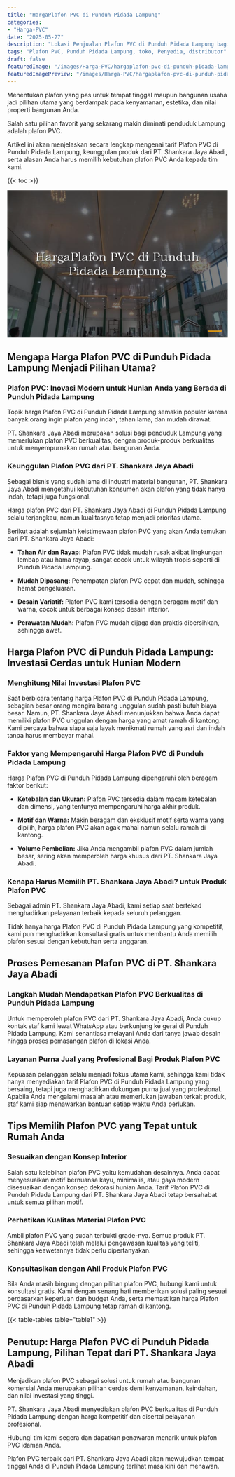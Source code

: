 ```yaml
---
title: "HargaPlafon PVC di Punduh Pidada Lampung"
categories:
- "Harga-PVC"
date: "2025-05-27"
description: "Lokasi Penjualan Plafon PVC di Punduh Pidada Lampung bagi hunian, office, dan ritel. Produk terbaik, variasi motif, variasi warna modern, beserta jasa instalasi oleh teknisi ahli serta kepastian resmi!|Servis penyediaan Plafon PVC di Punduh Pidada Lampung untuk keperluan tempat tinggal, kantor, maupun gerai, dengan produk unggulan dan instalasi oleh tim berpengalaman dan jaminan resmi.|Alternatif Plafon PVC di Punduh Pidada Lampung yang andal untuk hunian, office, serta toko, bersama material terbaik dan pemasangan dikerjakan oleh tim profesional dan kepastian resmi.|Penyediaan Plafon PVC di Punduh Pidada Lampung untuk tempat tinggal, perkantoran, dan toko, beserta panel unggulan dan penempatan oleh tenaga ahli profesional, dilengkapi beserta jaminan resmi.}"
tags: "Plafon PVC, Punduh Pidada Lampung, toko, Penyedia, distributor"
draft: false
featuredImage: "/images/Harga-PVC/hargaplafon-pvc-di-punduh-pidada-lampung.png"
featuredImagePreview: "/images/Harga-PVC/hargaplafon-pvc-di-punduh-pidada-lampung.png"
---
```


Menentukan plafon yang pas untuk tempat tinggal maupun bangunan usaha jadi pilihan utama yang berdampak pada kenyamanan, estetika, dan nilai properti bangunan Anda.

Salah satu pilihan favorit yang sekarang makin diminati penduduk Lampung adalah plafon PVC.

Artikel ini akan menjelaskan secara lengkap mengenai tarif Plafon PVC di Punduh Pidada Lampung, keunggulan produk dari PT. Shankara Jaya Abadi, serta alasan Anda harus memilih kebutuhan plafon PVC Anda kepada tim kami.

{{< toc >}}

![HargaPlafon PVC di Punduh Pidada Lampung](/images/Harga-PVC/HargaPlafon-PVC-di-Punduh-Pidada-Lampung.png)

## Mengapa Harga Plafon PVC di Punduh Pidada Lampung Menjadi Pilihan Utama?

### Plafon PVC: Inovasi Modern untuk Hunian Anda yang Berada di Punduh Pidada Lampung

Topik harga Plafon PVC di Punduh Pidada Lampung semakin populer karena banyak orang ingin plafon yang indah, tahan lama, dan mudah dirawat.

PT. Shankara Jaya Abadi merupakan solusi bagi penduduk Lampung yang memerlukan plafon PVC berkualitas, dengan produk-produk berkualitas untuk menyempurnakan rumah atau bangunan Anda.

### Keunggulan Plafon PVC dari PT. Shankara Jaya Abadi

Sebagai bisnis yang sudah lama di industri material bangunan, PT. Shankara Jaya Abadi mengetahui kebutuhan konsumen akan plafon yang tidak hanya indah, tetapi juga fungsional.

Harga plafon PVC dari PT. Shankara Jaya Abadi di Punduh Pidada Lampung selalu terjangkau, namun kualitasnya tetap menjadi prioritas utama.

Berikut adalah sejumlah keistimewaan plafon PVC yang akan Anda temukan dari PT. Shankara Jaya Abadi:

- **Tahan Air dan Rayap:** Plafon PVC tidak mudah rusak akibat lingkungan lembap atau hama rayap, sangat cocok untuk wilayah tropis seperti di Punduh Pidada Lampung.

- **Mudah Dipasang:** Penempatan plafon PVC cepat dan mudah, sehingga hemat pengeluaran.

- **Desain Variatif:** Plafon PVC kami tersedia dengan beragam motif dan warna, cocok untuk berbagai konsep desain interior.

- **Perawatan Mudah:** Plafon PVC mudah dijaga dan praktis dibersihkan, sehingga awet.

## Harga Plafon PVC di Punduh Pidada Lampung: Investasi Cerdas untuk Hunian Modern

### Menghitung Nilai Investasi Plafon PVC

Saat berbicara tentang harga Plafon PVC di Punduh Pidada Lampung, sebagian besar orang mengira barang unggulan sudah pasti butuh biaya besar. Namun, PT. Shankara Jaya Abadi menunjukkan bahwa Anda dapat memiliki plafon PVC unggulan dengan harga yang amat ramah di kantong. Kami percaya bahwa siapa saja layak menikmati rumah yang asri dan indah tanpa harus membayar mahal.

### Faktor yang Mempengaruhi Harga Plafon PVC di Punduh Pidada Lampung

Harga Plafon PVC di Punduh Pidada Lampung dipengaruhi oleh beragam faktor berikut:

- **Ketebalan dan Ukuran:** Plafon PVC tersedia dalam macam ketebalan dan dimensi, yang tentunya mempengaruhi harga akhir produk.

- **Motif dan Warna:** Makin beragam dan eksklusif motif serta warna yang dipilih, harga plafon PVC akan agak mahal namun selalu ramah di kantong.

- **Volume Pembelian:** Jika Anda mengambil plafon PVC dalam jumlah besar, sering akan memperoleh harga khusus dari PT. Shankara Jaya Abadi.

### Kenapa Harus Memilih PT. Shankara Jaya Abadi? untuk Produk Plafon PVC

Sebagai admin PT. Shankara Jaya Abadi, kami setiap saat bertekad menghadirkan pelayanan terbaik kepada seluruh pelanggan.

Tidak hanya harga Plafon PVC di Punduh Pidada Lampung yang kompetitif, kami pun menghadirkan konsultasi gratis untuk membantu Anda memilih plafon sesuai dengan kebutuhan serta anggaran.

## Proses Pemesanan Plafon PVC di PT. Shankara Jaya Abadi

### Langkah Mudah Mendapatkan Plafon PVC Berkualitas di Punduh Pidada Lampung

Untuk memperoleh plafon PVC dari PT. Shankara Jaya Abadi, Anda cukup kontak staf kami lewat WhatsApp atau berkunjung ke gerai di Punduh Pidada Lampung. Kami senantiasa melayani Anda dari tanya jawab desain hingga proses pemasangan plafon di lokasi Anda.

### Layanan Purna Jual yang Profesional Bagi Produk Plafon PVC

Kepuasan pelanggan selalu menjadi fokus utama kami, sehingga kami tidak hanya menyediakan tarif Plafon PVC di Punduh Pidada Lampung yang bersaing, tetapi juga menghadirkan dukungan purna jual yang profesional. Apabila Anda mengalami masalah atau memerlukan jawaban terkait produk, staf kami siap menawarkan bantuan setiap waktu Anda perlukan.

## Tips Memilih Plafon PVC yang Tepat untuk Rumah Anda

### Sesuaikan dengan Konsep Interior

Salah satu kelebihan plafon PVC yaitu kemudahan desainnya. Anda dapat menyesuaikan motif bernuansa kayu, minimalis, atau gaya modern disesuaikan dengan konsep dekorasi hunian Anda. Tarif Plafon PVC di Punduh Pidada Lampung dari PT. Shankara Jaya Abadi tetap bersahabat untuk semua pilihan motif.

### Perhatikan Kualitas Material Plafon PVC

Ambil plafon PVC yang sudah terbukti grade-nya. Semua produk PT. Shankara Jaya Abadi telah melalui pengawasan kualitas yang teliti, sehingga keawetannya tidak perlu dipertanyakan.

### Konsultasikan dengan Ahli Produk Plafon PVC

Bila Anda masih bingung dengan pilihan plafon PVC, hubungi kami untuk konsultasi gratis. Kami dengan senang hati memberikan solusi paling sesuai berdasarkan keperluan dan budget Anda, serta memastikan harga Plafon PVC di Punduh Pidada Lampung tetap ramah di kantong.

{{< table-tables table="table1" >}}

## Penutup: Harga Plafon PVC di Punduh Pidada Lampung, Pilihan Tepat dari PT. Shankara Jaya Abadi

Menjadikan plafon PVC sebagai solusi untuk rumah atau bangunan komersial Anda merupakan pilihan cerdas demi kenyamanan, keindahan, dan nilai investasi yang tinggi.

PT. Shankara Jaya Abadi menyediakan plafon PVC berkualitas di Punduh Pidada Lampung dengan harga kompetitif dan disertai pelayanan profesional.

Hubungi tim kami segera dan dapatkan penawaran menarik untuk plafon PVC idaman Anda.

Plafon PVC terbaik dari PT. Shankara Jaya Abadi akan mewujudkan tempat tinggal Anda di Punduh Pidada Lampung terlihat masa kini dan menawan.

